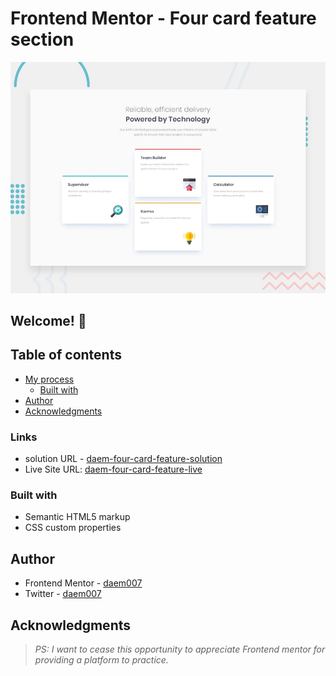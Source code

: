 # Frontend Mentor - Four card feature section

![Design preview for the Four card feature section coding challenge](./design/desktop-preview.jpg)

## Welcome! 👋

## Table of contents

- [My process](#my-process)
  - [Built with](#built-with)
- [Author](#author)
- [Acknowledgments](#acknowledgments)

### Links

- solution URL - [daem-four-card-feature-solution](https://github.com/DAEM007/four-card-feature-section)
- Live Site URL: [daem-four-card-feature-live](https://four-card-feature-section-khaki-tau.vercel.app/)

### Built with

- Semantic HTML5 markup
- CSS custom properties

## Author

- Frontend Mentor - [daem007](https://www.frontendmentor.io/profile/DAEM007)
- Twitter - [daem007](https://www.twitter.com/daem007)

## Acknowledgments

> _PS: I want to cease this opportunity to appreciate Frontend mentor for providing a platform to practice._
